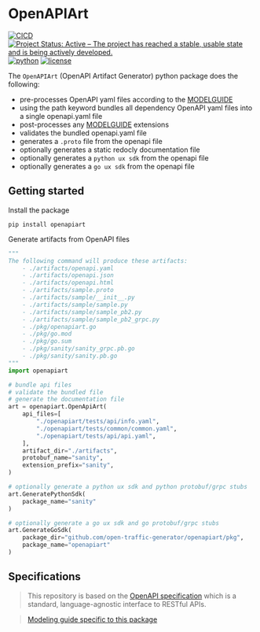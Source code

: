 # OpenAPIArt 

[![CICD](https://github.com/open-traffic-generator/openapiart/workflows/CICD/badge.svg)](https://github.com/open-traffic-generator/openapiart/actions)
[![Project Status: Active – The project has reached a stable, usable state and is being actively developed.](https://www.repostatus.org/badges/latest/active.svg)](https://www.repostatus.org/#active)
[![python](https://img.shields.io/pypi/pyversions/openapiart.svg)](https://pypi.python.org/pypi/openapiart)
[![license](https://img.shields.io/badge/license-MIT-green.svg)](https://en.wikipedia.org/wiki/MIT_License)

The `OpenAPIArt` (OpenAPI Artifact Generator) python package does the following:
- pre-processes OpenAPI yaml files according to the [MODELGUIDE](../main/MODELGUIDE.md)
- using the path keyword bundles all dependency OpenAPI yaml files into a single openapi.yaml file
- post-processes any [MODELGUIDE](../main/MODELGUIDE.md) extensions
- validates the bundled openapi.yaml file
- generates a `.proto` file from the openapi file
- optionally generates a static redocly documentation file 
- optionally generates a `python ux sdk` from the openapi file
- optionally generates a `go ux sdk` from the openapi file

## Getting started
Install the package
```
pip install openapiart
```

Generate artifacts from OpenAPI files
```python
""" 
The following command will produce these artifacts:
    - ./artifacts/openapi.yaml
    - ./artifacts/openapi.json
    - ./artifacts/openapi.html
    - ./artifacts/sample.proto
    - ./artifacts/sample/__init__.py
    - ./artifacts/sample/sample.py
    - ./artifacts/sample/sample_pb2.py
    - ./artifacts/sample/sample_pb2_grpc.py
    - ./pkg/openapiart.go
    - ./pkg/go.mod
    - ./pkg/go.sum
    - ./pkg/sanity/sanity_grpc.pb.go
    - ./pkg/sanity/sanity.pb.go
"""
import openapiart

# bundle api files
# validate the bundled file
# generate the documentation file
art = openapiart.OpenApiArt(
    api_files=[
        "./openapiart/tests/api/info.yaml",
        "./openapiart/tests/common/common.yaml",
        "./openapiart/tests/api/api.yaml",
    ],
    artifact_dir="./artifacts",
    protobuf_name="sanity",
    extension_prefix="sanity",
)

# optionally generate a python ux sdk and python protobuf/grpc stubs
art.GeneratePythonSdk(
    package_name="sanity"
)

# optionally generate a go ux sdk and go protobuf/grpc stubs
art.GenerateGoSdk(
    package_dir="github.com/open-traffic-generator/openapiart/pkg", 
    package_name="openapiart"
)
```

## Specifications
> This repository is based on the [OpenAPI specification](
https://github.com/OAI/OpenAPI-Specification/blob/master/versions/3.0.3.md) 
which is a standard, language-agnostic interface to RESTful APIs. 

> [Modeling guide specific to this package](../main/MODELGUIDE.md)


